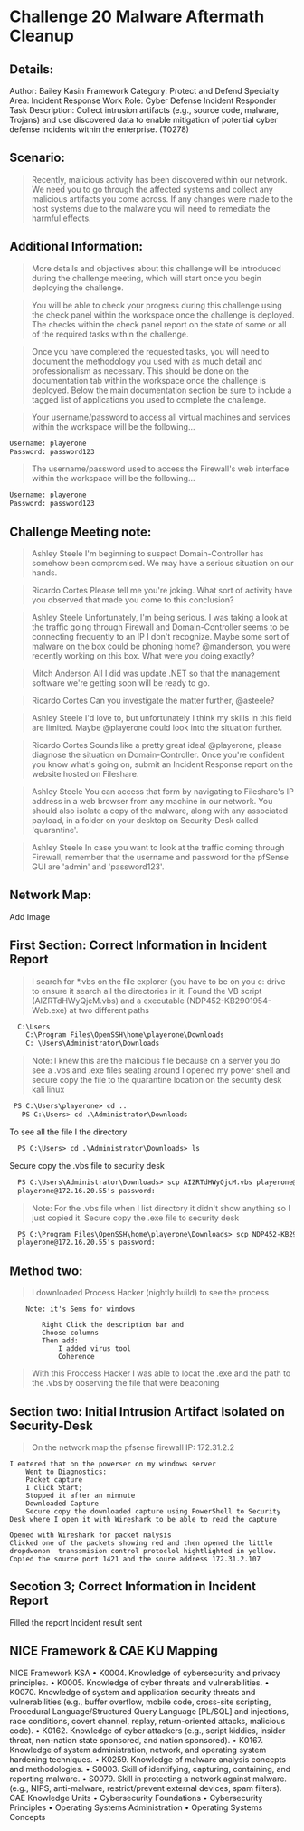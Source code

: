 # Challenge 20 Malware Aftermath Cleanup

Details:
-

Author: Bailey Kasin
Framework Category: Protect and Defend
Specialty Area: Incident Response
Work Role: Cyber Defense Incident Responder
Task Description: Collect intrusion artifacts (e.g., source code, malware, Trojans) and use discovered data to enable mitigation of potential cyber defense incidents within the enterprise. (T0278)


Scenario:
-


>Recently, malicious activity has been discovered within our network. We need you to go through the affected systems and collect any malicious artifacts you come across. If any changes were made to the host systems due to the malware you will need to remediate the harmful effects.

Additional Information:
-

>More details and objectives about this challenge will be introduced during the challenge meeting, which will start once you begin deploying the challenge.

>You will be able to check your progress during this challenge using the check panel within the workspace once the challenge is deployed. The checks within the check panel report on the state of some or all of the required tasks within the challenge.

>Once you have completed the requested tasks, you will need to document the methodology you used with as much detail and professionalism as necessary. This should be done on the documentation tab within the workspace once the challenge is deployed. Below the main documentation section be sure to include a tagged list of applications you used to complete the challenge.

>Your username/password to access all virtual machines and services within the workspace will be the following...

```html
Username: playerone
Password: password123
```

>The username/password used to access the Firewall's web interface within the workspace will be the following...

```html
Username: playerone
Password: password123
```


Challenge Meeting note:
-

>Ashley Steele
I'm beginning to suspect Domain-Controller has somehow been compromised. We may have a serious situation on our hands.

>Ricardo Cortes
Please tell me you're joking. What sort of activity have you observed that made you come to this conclusion?

>Ashley Steele
Unfortunately, I'm being serious. I was taking a look at the traffic going through Firewall and Domain-Controller seems to be connecting frequently to an IP I don't recognize. Maybe some sort of malware on the box could be phoning home? @manderson, you were recently working on this box. What were you doing exactly?

>Mitch Anderson
All I did was update .NET so that the management software we're getting soon will be ready to go.

>Ricardo Cortes
Can you investigate the matter further, @asteele?

>Ashley Steele
I'd love to, but unfortunately I think my skills in this field are limited. Maybe @playerone could look into the situation further.

>Ricardo Cortes
Sounds like a pretty great idea! @playerone, please diagnose the situation on Domain-Controller. Once you're confident you know what's going on, submit an Incident Response report on the website hosted on Fileshare.

>Ashley Steele
You can access that form by navigating to Fileshare's IP address in a web browser from any machine in our network. You should also isolate a copy of the malware, along with any associated payload, in a folder on your desktop on Security-Desk called 'quarantine'.

>Ashley Steele
In case you want to look at the traffic coming through Firewall, remember that the username and password for the pfSense GUI are 'admin' and 'password123'.


Network Map:
-

Add Image


First Section: Correct Information in Incident Report
-

>I search for *.vbs on the file explorer (you have to be on you c: drive to ensure it search all the directories in it.
Found the VB script (AIZRTdHWyQjcM.vbs) and a executable (NDP452-KB2901954-Web.exe) at two different paths

```html
  C:\Users
	C:\Program Files\OpenSSH\home\playerone\Downloads
	C: \Users\Administrator\Downloads
```

>Note:
	I knew this are the malicious file because on a server you do see a .vbs and .exe files seating around
	I opened my power shell and secure copy the file to the quarantine location on the security desk kali linux
	
 ```html
  PS C:\Users\playerone> cd ..
	PS C:\Users> cd .\Administrator\Downloads
 ```
  
To see all the file I the directory
  
  ```html
	PS C:\Users> cd .\Administrator\Downloads> ls
  ```
  
Secure copy the .vbs file to security desk
  
  ```html
	PS C:\Users\Administrator\Downloads> scp AIZRTdHWyQjcM.vbs playerone@172.16.20.55:~/Desktop/quarantine
	playerone@172.16.20.55's password:
  ```
  
>Note: 
	For the .vbs file when I list directory it didn't show anything so I just copied it.
	Secure copy the .exe file to security desk
  
  ```html
	PS C:\Program Files\OpenSSH\home\playerone\Downloads> scp NDP452-KB2901954-Web.exe playerone@172.16.20.55:~/Desktop/quarantine
	playerone@172.16.20.55's password:
  ```
	
  
Method two:
-

>I downloaded Process Hacker (nightly build) to see the process  

		Note: it's Sems for windows
			
			Right Click the description bar and 
			Choose columns
			Then add:
				I added virus tool
				Coherence
		
>With this Proccess Hacker  I was able to locat the .exe and the path to the .vbs by observing the file that were beaconing
 

Section two: Initial Intrusion Artifact Isolated on Security-Desk
-

>On the network map the pfsense firewall IP: 172.31.2.2
	
	I entered that on the powerser on my windows server
		Went to Diagnostics:
		Packet capture
    	I click Start;
    	Stopped it after an minnute
    	Downloaded Capture
    	Secure copy the downloaded capture using PowerShell to Security Desk where I open it with Wireshark to be able to read the capture
    
	Opened with Wireshark for packet nalysis
	Clicked one of the packets showing red and then opened the little dropdwonon  transsmision control protoclol hightlighted in yellow. 
	Copied the source port 1421 and the soure address 172.31.2.107


Secotion 3;  Correct Information in Incident Report
-
Filled the report
Incident result sent


NICE Framework & CAE KU Mapping
-

NICE Framework KSA
• K0004. Knowledge of cybersecurity and privacy principles.
• K0005. Knowledge of cyber threats and vulnerabilities.
• K0070. Knowledge of system and application security threats and vulnerabilities (e.g., buffer overflow, mobile code, cross-site scripting, Procedural Language/Structured Query Language [PL/SQL] and injections, race conditions, covert channel, replay, return-oriented attacks, malicious code).
• K0162. Knowledge of cyber attackers (e.g., script kiddies, insider threat, non-nation state sponsored, and nation sponsored).
• K0167. Knowledge of system administration, network, and operating system hardening techniques.
• K0259. Knowledge of malware analysis concepts and methodologies.
• S0003. Skill of identifying, capturing, containing, and reporting malware.
• S0079. Skill in protecting a network against malware. (e.g., NIPS, anti-malware, restrict/prevent external devices, spam filters).
CAE Knowledge Units
• Cybersecurity Foundations
• Cybersecurity Principles
• Operating Systems Administration
• Operating Systems Concepts







